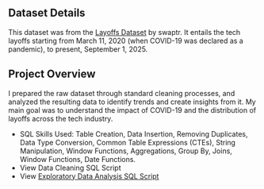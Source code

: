 ## Dataset Details
This dataset was from the [Layoffs Dataset](https://www.kaggle.com/datasets/swaptr/layoffs-2022/data) by swaptr. It entails the tech layoffs starting from March 11, 2020 (when COVID-19 was declared as a pandemic), to present, September 1, 2025.

## Project Overview
I prepared the raw dataset through standard cleaning processes, and analyzed the resulting data to identify trends and create insights from it. My main goal was to understand the impact of COVID-19 and the distribution of layoffs across the tech industry.

+ SQL Skills Used: Table Creation, Data Insertion, Removing Duplicates, Data Type Conversion, Common Table Expressions (CTEs), String Manipulation, Window Functions, Aggregations, Group By, Joins, Window Functions, Date Functions.
+ View Data Cleaning SQL Script
+ View [Exploratory Data Analysis SQL Script](Layoffs/Layoffs/layoffs_dataCleaningProject.sql)
